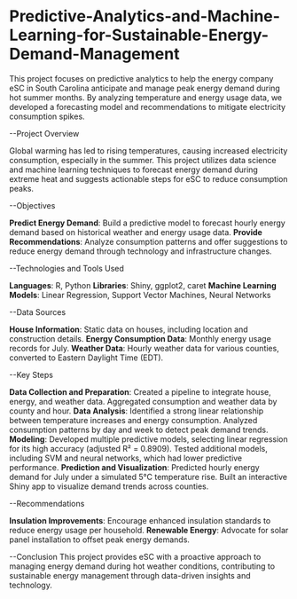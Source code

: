 # Predictive-Analytics-and-Machine-Learning-for-Sustainable-Energy-Demand-Management
This project focuses on predictive analytics to help the energy company eSC in South Carolina anticipate and manage peak energy demand during hot summer months. By analyzing temperature and energy usage data, we developed a forecasting model and recommendations to mitigate electricity consumption spikes.

--Project Overview

Global warming has led to rising temperatures, causing increased electricity consumption, especially in the summer. This project utilizes data science and machine learning techniques to forecast energy demand during extreme heat and suggests actionable steps for eSC to reduce consumption peaks.

--Objectives

**Predict Energy Demand**: Build a predictive model to forecast hourly energy demand based on historical weather and energy usage data.
**Provide Recommendations**: Analyze consumption patterns and offer suggestions to reduce energy demand through technology and infrastructure changes.

--Technologies and Tools Used

**Languages**: R, Python
**Libraries**: Shiny, ggplot2, caret
**Machine Learning Models**: Linear Regression, Support Vector Machines, Neural Networks

--Data Sources

**House Information**: Static data on houses, including location and construction details.
**Energy Consumption Data**: Monthly energy usage records for July.
**Weather Data**: Hourly weather data for various counties, converted to Eastern Daylight Time (EDT).

--Key Steps

**Data Collection and Preparation**:
Created a pipeline to integrate house, energy, and weather data.
Aggregated consumption and weather data by county and hour.
**Data Analysis**:
Identified a strong linear relationship between temperature increases and energy consumption.
Analyzed consumption patterns by day and week to detect peak demand trends.
**Modeling**:
Developed multiple predictive models, selecting linear regression for its high accuracy (adjusted R² = 0.8909).
Tested additional models, including SVM and neural networks, which had lower predictive performance.
**Prediction and Visualization**:
Predicted hourly energy demand for July under a simulated 5°C temperature rise.
Built an interactive Shiny app to visualize demand trends across counties.

--Recommendations

**Insulation Improvements**: Encourage enhanced insulation standards to reduce energy usage per household.
**Renewable Energy**: Advocate for solar panel installation to offset peak energy demands.

--Conclusion
This project provides eSC with a proactive approach to managing energy demand during hot weather conditions, contributing to sustainable energy management through data-driven insights and technology.
